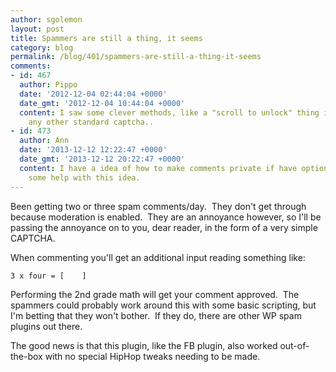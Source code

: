 ```yaml
---
author: sgolemon
layout: post
title: Spammers are still a thing, it seems
category: blog
permalink: /blog/401/spammers-are-still-a-thing-it-seems
comments:
- id: 467
  author: Pippo
  date: '2012-12-04 02:44:04 +0000'
  date_gmt: '2012-12-04 10:44:04 +0000'
  content: I saw some clever methods, like a "scroll to unlock" thing in place of
    any other standard captcha..
- id: 473
  author: Ann
  date: '2013-12-12 12:22:47 +0000'
  date_gmt: '2013-12-12 20:22:47 +0000'
  content: I have a idea of how to make comments private if have option I  would like
    some help with this idea.
---
```


Been getting two or three spam comments/day.  They don't get through because moderation is enabled.  They are an annoyance however, so I'll be passing the annoyance on to you, dear reader, in the form of a very simple CAPTCHA.

<!--truncate-->

When commenting you'll get an additional input reading something like:

`3 x four = [    ]`

Performing the 2nd grade math will get your comment approved.  The spammers could probably work around this with some basic scripting, but I'm betting that they won't bother.  If they do, there are other WP spam plugins out there.

The good news is that this plugin, like the FB plugin, also worked out-of-the-box with no special HipHop tweaks needing to be made.
